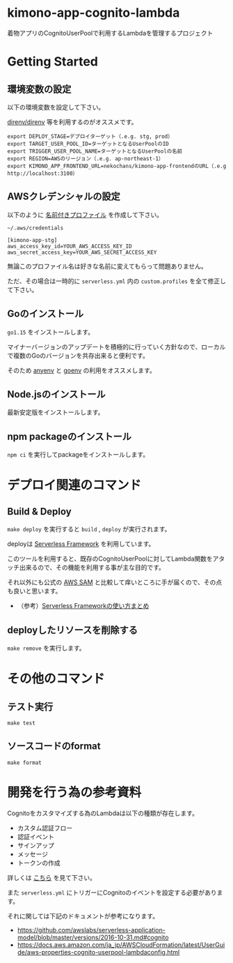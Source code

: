 # kimono-app-cognito-lambda
着物アプリのCognitoUserPoolで利用するLambdaを管理するプロジェクト

# Getting Started

## 環境変数の設定

以下の環境変数を設定して下さい。

[direnv/direnv](https://github.com/direnv/direnv) 等を利用するのがオススメです。

```
export DEPLOY_STAGE=デプロイターゲット（.e.g. stg, prod）
export TARGET_USER_POOL_ID=ターゲットとなるUserPoolのID
export TRIGGER_USER_POOL_NAME=ターゲットとなるUserPoolの名前
export REGION=AWSのリージョン（.e.g. ap-northeast-1）
export KIMONO_APP_FRONTEND_URL=nekochans/kimono-app-frontendのURL（.e.g http://localhost:3100）
```

## AWSクレデンシャルの設定

以下のように [名前付きプロファイル](https://docs.aws.amazon.com/ja_jp/cli/latest/userguide/cli-configure-profiles.html) を作成して下さい。

`~/.aws/credentials`

```
[kimono-app-stg]
aws_access_key_id=YOUR_AWS_ACCESS_KEY_ID
aws_secret_access_key=YOUR_AWS_SECRET_ACCESS_KEY
```

無論このプロファイル名は好きな名前に変えてもらって問題ありません。

ただ、その場合は一時的に `serverless.yml` 内の `custom.profiles` を全て修正して下さい。

## Goのインストール

`go1.15` をインストールします。

マイナーバージョンのアップデートを積極的に行っていく方針なので、ローカルで複数のGoのバージョンを共存出来ると便利です。

そのため [anyenv](https://github.com/anyenv/anyenv) と [goenv](https://github.com/syndbg/goenv) の利用をオススメします。

## Node.jsのインストール

最新安定版をインストールします。

## npm packageのインストール

`npm ci` を実行してpackageをインストールします。

# デプロイ関連のコマンド

## Build & Deploy

`make deploy` を実行すると `build` , `deploy` が実行されます。

deployは [Serverless Framework](https://www.serverless.com/) を利用しています。

このツールを利用すると、既存のCognitoUserPoolに対してLambda関数をアタッチ出来るので、その機能を利用する事が主な目的です。

それ以外にも公式の [AWS SAM](https://docs.aws.amazon.com/ja_jp/serverless-application-model/latest/developerguide/serverless-sam-reference.html) と比較して痒いところに手が届くので、その点も良いと思います。

- （参考）[Serverless Frameworkの使い方まとめ](https://qiita.com/horike37/items/b295a91908fcfd4033a2)

## deployしたリソースを削除する

`make remove` を実行します。

# その他のコマンド

## テスト実行

`make test`

## ソースコードのformat

`make format`

# 開発を行う為の参考資料

Cognitoをカスタマイズする為のLambdaは以下の種類が存在します。

- カスタム認証フロー
- 認証イベント
- サインアップ
- メッセージ
- トークンの作成

詳しくは [こちら](https://docs.aws.amazon.com/ja_jp/cognito/latest/developerguide/cognito-user-identity-pools-working-with-aws-lambda-triggers.html) を見て下さい。

また `serverless.yml` にトリガーにCognitoのイベントを設定する必要があります。

それに関しては下記のドキュメントが参考になります。

- https://github.com/awslabs/serverless-application-model/blob/master/versions/2016-10-31.md#cognito
- https://docs.aws.amazon.com/ja_jp/AWSCloudFormation/latest/UserGuide/aws-properties-cognito-userpool-lambdaconfig.html

